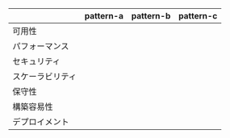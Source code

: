 |   |  pattern-a | pattern-b  |  pattern-c |
|---|---|---|---|
|可用性||||
|パフォーマンス||||
|セキュリティ||||
|スケーラビリティ||||
|保守性||||
|構築容易性||||
|デプロイメント||||